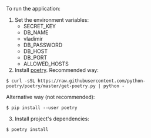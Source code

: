 To run the application:
1. Set the environment variables:
   * SECRET_KEY
   * DB_NAME 
   * vladimir
   * DB_PASSWORD
   * DB_HOST
   * DB_PORT
   * ALLOWED_HOSTS
2. Install [poetry](https://python-poetry.org/). Recommended way:
```console
$ curl -sSL https://raw.githubusercontent.com/python-poetry/poetry/master/get-poetry.py | python -
```
Alternative way (not recommended):
```console
$ pip install --user poetry
```

3. Install project's dependencies:
```console
$ poetry install
```
